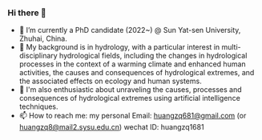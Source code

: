 ### Hi there 👋
- 🔭 I’m currently a PhD candidate (2022~) @ Sun Yat-sen University, Zhuhai, China.
- 🌱 My background is in hydrology, with a particular interest in multi-disciplinary hydrological fields, including the changes in hydrological processes in the context of a warming climate and enhanced human activities, the causes and consequences of hydrological extremes, and the associated effects on ecology and human systems.
- 🤔 I'm also enthusiastic about unraveling the causes, processes and consequences of hydrological extremes using artificial intelligence techniques.
- 📫 How to reach me: my personal Email: huangzq681@gmail.com (or huangzq8@mail2.sysu.edu.cn)
   wechat ID: huangzq1681

<!--
**huangzq681/huangzq681** is a ✨ _special_ ✨ repository because its `README.md` (this file) appears on your GitHub profile.

Here are some ideas to get you started:

- 🔭 I’m currently working on ...
- 🌱 I’m currently learning ...
- 👯 I’m looking to collaborate on ...
- 🤔 I’m looking for help with ...
- 💬 Ask me about ...
- 📫 How to reach me: ...
- 😄 Pronouns: ...
- ⚡ Fun fact: ...
-->
